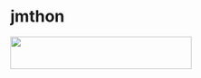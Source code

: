 # jmthon

<p align="left"><a href="https://heroku.com/deploy?template=https://github.com/haider4/roz"> <img src="https://img.shields.io/badge/Deploy%20To%20Heroku-purple?style=for-the-badge&logo=heroku" width="320" height="58.45"/></a></p>

